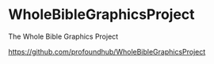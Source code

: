# WholeBibleGraphicsProject
 The Whole Bible Graphics Project

https://github.com/profoundhub/WholeBibleGraphicsProject

